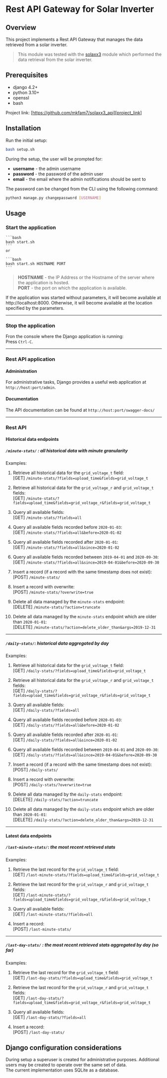 # Rest API Gateway for Solar Inverter

## Overview
This project implements a Rest API Gateway that manages the data retrieved from a solar inverter.

> This module was tested with the [solaxx3](https://github.com/mkfam7/solaxx3) module which performed the data retrieval from the solar inverter.

## Prerequisites
- django 4.2+
- python 3.10+
- openssl
- bash


Project link: [https://github.com/mkfam7/solaxx3_api][project_link]

[project_link]: https://github.com/mkfam7/solaxx3_api

## Installation

Run the initial setup:

```bash
bash setup.sh
```

During the setup, the user will be prompted for:
- **username** - the admin username
- **password** - the password of the admin user
- **email** - the email where the admin notifications should be sent to

The password can be changed from the CLI using the following command:
```bash
python3 manage.py changepassword [USERNAME]
```

## Usage

### Start the application
    ```bash
    bash start.sh
    ```
    or

    ```bash
    bash start.sh HOSTNAME PORT
    ```

   > **HOSTNAME** - the IP Address or the Hostname of the server where the application is hosted.  
   > **PORT** - the port on which the application is available.

   If the application was started without parameters, it will become available at http://localhost:8000. Otherwise, it will become available at the location specified by the parameters.

---
### Stop the application
Fron the console where the Django application is running:  
Press `Ctrl-C`.

---
### Rest API application
#### Administration

For administrative tasks, Django provides a useful web application at `http://host:port/admin`.

#### Documentation
The API documentation can be found at `http://host:port/swagger-docs/`

---
### Rest API
#### Historical data endpoints
#####  `/minute-stats/` : all historical data with minute granularity

Examples:

1. Retrieve all historical data for the `grid_voltage_t` field:  
    [GET] `/minute-stats/?fields=upload_time&fields=grid_voltage_t`

2. Retrieve all historical data for the `grid_voltage_r` and `grid_voltage_t` fields:  
    [GET] `/minute-stats/?fields=upload_time&fields=grid_voltage_r&fields=grid_voltage_t`

3. Query all available fields:  
    [GET] `/minute-stats/?fields=all`

4. Query all available fields recorded before `2020-01-03`:  
    [GET] `/minute-stats/?fields=all&before=2020-01-02`

5. Query all available fields recorded after `2020-01-01`:  
    [GET] `/minute-stats/?fields=all&since=2020-01-02`

6. Query all available fields recorded between `2019-04-01` and `2020-09-30`:  
    [GET] `/minute-stats/?fields=all&since=2019-04-01&before=2020-09-30`
7. Insert a record (if a record with the same timestamp does not exist):  
    [POST] `/minute-stats/`

8. Insert a record with overwrite:  
    [POST] `/minute-stats/?overwrite=true`

9. Delete all data managed by the `minute-stats` endpoint:  
    [DELETE] `/minute-stats/?action=truncate`

10. Delete all data managed by the `minute-stats` endpoint which are older than `2020-01-01`:  
    [DELETE] `/minute-stats/?action=delete_older_than&args=2019-12-31`

---
##### `/daily-stats/`: historical data aggregated by day

Examples:

1. Retrieve all historical data for the `grid_voltage_t` field:  
    [GET] `/daily-stats/?fields=upload_time&fields=grid_voltage_t`

2. Retrieve all historical data for the `grid_voltage_r` and `grid_voltage_t` fields:  
    [GET] `/daily-stats/?fields=upload_time&fields=grid_voltage_r&fields=grid_voltage_t`

3. Query all available fields:  
    [GET] `/daily-stats/?fields=all`

4. Query all available fields recorded before `2020-01-03`:  
    [GET] `/daily-stats/?fields=all&before=2020-01-02`

5. Query all available fields recorded after `2020-01-01`:  
    [GET] `/daily-stats/?fields=all&since=2020-01-02`

6. Query all available fields recorded between `2019-04-01` and `2020-09-30`:  
    [GET] `/daily-stats/?fields=all&since=2019-04-01&before=2020-09-30`
7. Insert a record (if a record with the same timestamp does not exist):  
    [POST] `/daily-stats/`

8. Insert a record with overwrite:  
    [POST] `/daily-stats/?overwrite=true`

9. Delete all data managed by the `daily-stats` endpoint:  
    [DELETE] `/daily-stats/?action=truncate`

10. Delete all data managed by the `daily-stats` endpoint which are older than `2020-01-01`:  
    [DELETE] `/daily-stats/?action=delete_older_than&args=2019-12-31`

---
#### Latest data endpoints
##### `/last-minute-stats/`: the most recent retrieved stats  

Examples:
1. Retrieve the last record for the `grid_voltage_t` field:  
    [GET] `/last-minute-stats/?fields=upload_time&fields=grid_voltage_t`

2. Retrieve the last record for the `grid_voltage_r` and `grid_voltage_t` fields:    
    [GET] `/last-minute-stats/?fields=upload_time&fields=grid_voltage_r&fields=grid_voltage_t`

3. Query all available fields:  
    [GET] `/last-minute-stats/?fields=all`

4. Insert a record:  
    [POST] `/last-minute-stats/`

---
##### `/last-day-stats/` : the most recent retrieved stats aggregated by day (so far)

Examples:

1. Retrieve the last record for the `grid_voltage_t` field:  
    [GET] `/last-day-stats/?fields=upload_time&fields=grid_voltage_t`

2. Retrieve the last record for the `grid_voltage_r` and `grid_voltage_t` fields:    
    [GET] `/last-day-stats/?fields=upload_time&fields=grid_voltage_r&fields=grid_voltage_t`

3. Query all available fields:  
    [GET] `/last-day-stats/?fields=all`

4. Insert a record:  
    [POST] `/last-day-stats/`

## Django configuration considerations

During setup a superuser is created for administrative purposes. Additional users may be created to operate over the same set of data.  
The current implementation uses SQLite as a database.
